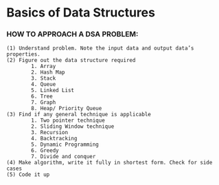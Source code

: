 # Basics of Data Structures

### HOW TO APPROACH A DSA PROBLEM:
    (1) Understand problem. Note the input data and output data’s properties.
    (2) Figure out the data structure required
            1. Array
            2. Hash Map
            3. Stack
            4. Queue
            5. Linked List
            6. Tree
            7. Graph
            8. Heap/ Priority Queue
    (3) Find if any general technique is applicable
            1. Two pointer technique
            2. Sliding Window technique
            3. Recursion
            4. Backtracking
            5. Dynamic Programming
            6. Greedy
            7. Divide and conquer
    (4) Make algorithm, write it fully in shortest form. Check for side cases
    (5) Code it up



